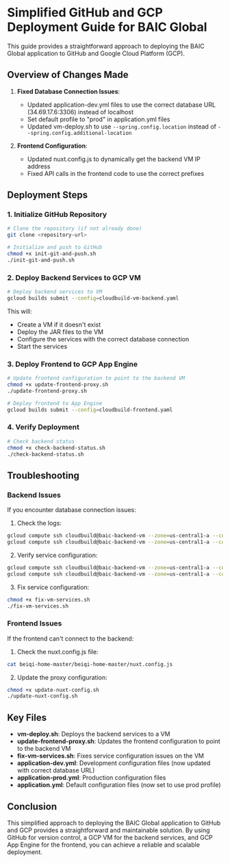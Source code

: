 # Simplified GitHub and GCP Deployment Guide for BAIC Global

This guide provides a straightforward approach to deploying the BAIC Global application to GitHub and Google Cloud Platform (GCP).

## Overview of Changes Made

1. **Fixed Database Connection Issues**:
   - Updated application-dev.yml files to use the correct database URL (34.69.17.6:3306) instead of localhost
   - Set default profile to "prod" in application.yml files
   - Updated vm-deploy.sh to use `--spring.config.location` instead of `--spring.config.additional-location`

2. **Frontend Configuration**:
   - Updated nuxt.config.js to dynamically get the backend VM IP address
   - Fixed API calls in the frontend code to use the correct prefixes

## Deployment Steps

### 1. Initialize GitHub Repository

```bash
# Clone the repository (if not already done)
git clone <repository-url>

# Initialize and push to GitHub
chmod +x init-git-and-push.sh
./init-git-and-push.sh
```

### 2. Deploy Backend Services to GCP VM

```bash
# Deploy backend services to VM
gcloud builds submit --config=cloudbuild-vm-backend.yaml
```

This will:
- Create a VM if it doesn't exist
- Deploy the JAR files to the VM
- Configure the services with the correct database connection
- Start the services

### 3. Deploy Frontend to GCP App Engine

```bash
# Update frontend configuration to point to the backend VM
chmod +x update-frontend-proxy.sh
./update-frontend-proxy.sh

# Deploy frontend to App Engine
gcloud builds submit --config=cloudbuild-frontend.yaml
```

### 4. Verify Deployment

```bash
# Check backend status
chmod +x check-backend-status.sh
./check-backend-status.sh
```

## Troubleshooting

### Backend Issues

If you encounter database connection issues:

1. Check the logs:
```bash
gcloud compute ssh cloudbuild@baic-backend-vm --zone=us-central1-a --command="sudo tail -n 100 /opt/baic/logs/admin.log"
gcloud compute ssh cloudbuild@baic-backend-vm --zone=us-central1-a --command="sudo tail -n 100 /opt/baic/logs/web.log"
```

2. Verify service configuration:
```bash
gcloud compute ssh cloudbuild@baic-backend-vm --zone=us-central1-a --command="sudo systemctl cat baic-admin"
gcloud compute ssh cloudbuild@baic-backend-vm --zone=us-central1-a --command="sudo systemctl cat baic-web"
```

3. Fix service configuration:
```bash
chmod +x fix-vm-services.sh
./fix-vm-services.sh
```

### Frontend Issues

If the frontend can't connect to the backend:

1. Check the nuxt.config.js file:
```bash
cat beiqi-home-master/beiqi-home-master/nuxt.config.js
```

2. Update the proxy configuration:
```bash
chmod +x update-nuxt-config.sh
./update-nuxt-config.sh
```

## Key Files

- **vm-deploy.sh**: Deploys the backend services to a VM
- **update-frontend-proxy.sh**: Updates the frontend configuration to point to the backend VM
- **fix-vm-services.sh**: Fixes service configuration issues on the VM
- **application-dev.yml**: Development configuration files (now updated with correct database URL)
- **application-prod.yml**: Production configuration files
- **application.yml**: Default configuration files (now set to use prod profile)

## Conclusion

This simplified approach to deploying the BAIC Global application to GitHub and GCP provides a straightforward and maintainable solution. By using GitHub for version control, a GCP VM for the backend services, and GCP App Engine for the frontend, you can achieve a reliable and scalable deployment.
